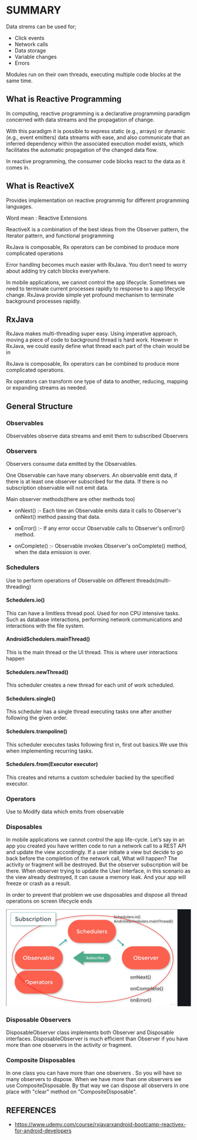 # SUMMARY

Data strems can be used for;
- Click events
- Network calls
- Data storage
- Variable changes
- Errors

Modules run on their own threads, executing multiple code blocks at the same time.

## What is Reactive Programming

In computing, reactive programming is a declarative programming paradigm concerned with data streams and the propagation of change.

With this paradigm it is possible to express static (e.g., arrays) or dynamic (e.g., event emitters) data streams with ease, and also communicate that an inferred dependency within the associated execution model exists, which facilitates the automatic propagation of the changed data flow.

In reactive programming, the consumer code blocks react to the data as it comes in.

## What is ReactiveX

Provides implementation on reactive programmig for different programming languages.

Word mean : Reactive Extensions

ReactiveX is a combination of the best ideas from the Observer pattern, the Iterator pattern, and functional programming

RxJava is composable, Rx operators can be combined to produce more complicated operations

Error handling becomes much easier with RxJava. You don’t need to worry about adding try catch blocks everywhere.

In mobile applications, we cannot control the app lifecycle. Sometimes we need to terminate current processes rapidly to response to a app lifecycle change. RxJava provide simple yet profound mechanism to terminate background processes rapidly.



## RxJava

RxJava makes multi-threading super easy. Using imperative approach, moving a piece of code to background thread is hard work. However in RxJava, we could easily define what thread each part of the chain would be in

RxJava is composable, Rx operators can be combined to produce more complicated operations.

Rx operators can transform one type of data to another, reducing, mapping or expanding streams as needed.

## General Structure

### Observables

Observables observe data streams and emit them to subscribed Observers

### Observers

Observers consume data emitted by the Observables.

One Observable can have many observers. An observable emit data, if there is at least one observer subscribed for the data. If there is no subscription observable will not emit data.

Main observer methods(there are other methods too)

- onNext() :- Each time an Observable emits data it  calls to Observer's  onNext() method  passing that data.

- onError() :- If any error occur Observable calls to Observer's onError() method.

- onComplete() :- Observable invokes Observer's onComplete() method, when the data emission is over.

### Schedulers

Use to perform operations of Observable on different threads(multi-threading)

#### Schedulers.io()

This can have a limitless thread pool. Used for non CPU intensive tasks. Such as database interactions, performing network  communications and interactions with the file system.

#### AndroidSchedulers.mainThread()

This is the main thread or the UI thread. This is where user interactions happen

#### Schedulers.newThread()

This scheduler creates a new thread for each unit of work scheduled.

#### Schedulers.single()

This scheduler has a single thread executing tasks one after another following the given order.

#### Schedulers.trampoline()

This scheduler executes tasks following first in, first out basics.We use this when implementing recurring tasks.

#### Schedulers.from(Executor executor)

This creates and returns a custom scheduler backed by the specified executor.

### Operators

Use to Modify data which emits from observable

### Disposables

In mobile applications we cannot control the app life-cycle. Let’s say in an app you created you have written code to run a network call to a REST API and update the view accordingly. If a user initiate a view but decide to go back before the completion of the network call, What will happen? The activity or fragment will be destroyed. But the observer subscription will be there. When observer trying to update the User Interface, in this scenario as the view already destroyed,  it can cause a memory leak. And your app will freeze or crash as a result.

In order to prevent that problem we use disposables and dispose all thread operations on screen lifecycle ends

![General Structure](art/rxjava_structure.png)

### Disposable Observers

DisposableObserver class implements both Observer and Disposable interfaces. DisposableObserver is much efficient than Observer if you have more than one observers in the activity or fragment.

### Composite Disposables

In one class you can have more than one observers . So you will have so many observers to dispose. When we have more than one observers we use CompositeDisposable. By that way we can dispose all observers in one place with "clear" method on "CompositeDisposable".

## REFERENCES

- https://www.udemy.com/course/rxjavarxandroid-bootcamp-reactivex-for-android-developers